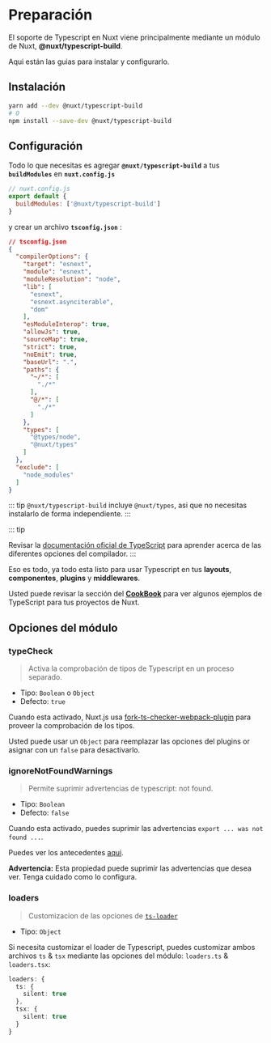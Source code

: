 # Preparación

El soporte de Typescript en Nuxt viene principalmente mediante un módulo de Nuxt, **@nuxt/typescript-build**.

Aqui están las guias para instalar y configurarlo.

## Instalación

```sh
yarn add --dev @nuxt/typescript-build
# O
npm install --save-dev @nuxt/typescript-build
```

## Configuración

Todo lo que necesitas es agregar **`@nuxt/typescript-build`** a tus **`buildModules`** en **`nuxt.config.js`**

```js
// nuxt.config.js
export default {
  buildModules: ['@nuxt/typescript-build']
}
```

y crear un archivo **`tsconfig.json`** :

```json
// tsconfig.json
{
  "compilerOptions": {
    "target": "esnext",
    "module": "esnext",
    "moduleResolution": "node",
    "lib": [
      "esnext",
      "esnext.asynciterable",
      "dom"
    ],
    "esModuleInterop": true,
    "allowJs": true,
    "sourceMap": true,
    "strict": true,
    "noEmit": true,
    "baseUrl": ".",
    "paths": {
      "~/*": [
        "./*"
      ],
      "@/*": [
        "./*"
      ]
    },
    "types": [
      "@types/node",
      "@nuxt/types"
    ]
  },
  "exclude": [
    "node_modules"
  ]
}
```

::: tip
`@nuxt/typescript-build` incluye `@nuxt/types`, asi que no necesitas instalarlo de forma independiente.
:::

::: tip

Revisar la [documentación oficial de TypeScript](https://www.typescriptlang.org/docs/handbook/compiler-options.html) para aprender acerca de las diferentes opciones del compilador.
:::

Eso es todo, ya todo esta listo para usar Typescript en tus **layouts**, **componentes**, **plugins** y **middlewares**.

Usted puede revisar la sección del [**CookBook**](../cookbook/components/) para ver algunos ejemplos de TypeScript para tus proyectos de Nuxt.

## Opciones del módulo

### typeCheck

> Activa la comprobación de tipos de Typescript en un proceso separado.

- Tipo: `Boolean` o `Object`
- Defecto: `true`

Cuando esta activado, Nuxt.js usa [fork-ts-checker-webpack-plugin](https://github.com/TypeStrong/fork-ts-checker-webpack-plugin) para proveer la comprobación de los tipos.

Usted puede usar un `Object` para reemplazar las opciones del plugins or asignar con un `false` para desactivarlo.

### ignoreNotFoundWarnings

> Permite suprimir advertencias de typescript: not found.

- Tipo: `Boolean`
- Defecto: `false`

Cuando esta activado, puedes suprimir las advertencias  `export ... was not found ...`.

Puedes ver los antecedentes [aqui](https://github.com/TypeStrong/ts-loader/issues/653).
 
**Advertencia:** Esta propiedad puede suprimir las advertencias que desea ver. Tenga cuidado como lo configura.

### loaders

> Customizacion de las opciones de [`ts-loader`](https://github.com/TypeStrong/ts-loader#loader-options)

- Tipo: `Object`

Si necesita customizar el loader de Typescript, puedes customizar ambos archivos `ts` & `tsx` mediante las opciones del módulo: `loaders.ts` & `loaders.tsx`:

```ts
loaders: {
  ts: {
    silent: true
  },
  tsx: {
    silent: true
  }
}
```
